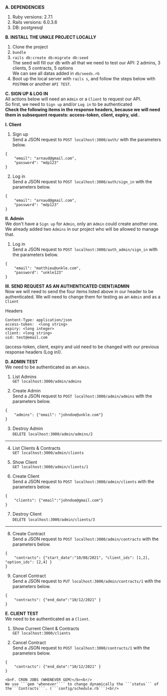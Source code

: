 <b>A. DEPENDENCIES</b><br/>
1. Ruby versions: 2.7.1<br/>
2. Rails versions: 6.0.3.6<br/>
3. DB: postgresql<br/>

<b>B. INSTALL THE UNKLE PROJECT LOCALLY</b><br/>
1. Clone the project<br/>
2. ```bundle```<br/>
3. ```rails db:create db:migrate db:seed```<br/>
The seed will fill our db with all that we need to test our API: 2 admins, 3 clients, 5 contracts, 5 options<br/>
We can see all datas added in ```db/seeds.rb```<br/>
5. Boot up the local server with ```rails s```, and follow the steps below with ```POSTMAN``` or another ```API TEST```.<br/>

<b>C. SIGN UP & LOG IN</b><br/>
All actions below will need an ```Admin``` or a ```Client``` to request our API.<br/>
So first, we need to ```Sign up``` and/or ```Log in``` to be authenticated<br/>
<b>Check the following items in the response headers, because we will need them in subsequent requests: access-token, client, expiry, uid.</b>.<br/>

<b>I. Client</b><br/>

1. Sign up<br/>
Send a JSON request to ```POST localhost:3000/auth/``` with the parameters below.<br/>
```
{
    "email": "arnaud@gmail.com",
    "password": "mdp123"
}
```

2. Log in<br/>
Send a JSON request to ```POST localhost:3000/auth/sign_in``` with the parameters below.<br/>
```
{
    "email": "arnaud@gmail.com",
    "password": "mdp123"
}
```

<b>II. Admin</b><br/>
We don't have a ```Sign up``` for ```Admin```, only an ```Admin``` could create another one.<br/>
We already added two ```Admins``` in our project who will be allowed to manage that.<br/>

1. Log in<br/>
Send a JSON request to ```POST localhost:3000/auth_admin/sign_in``` with the parameters below.<br/>
```
{
    "email": "matthieu@unkle.com",
    "password": "unkle123"
}
```

<b>III. SEND REQUEST AS AN AUTHENTICATED ClIENT/ADMIN </b><br/>
Now we will need to send the four items listed above in our header to be authenticated. We will need to change them for testing as an ```Admin``` and as a ```Client```<br/>

Headers<br/>

```
Content-Type: application/json
access-token:  <long string>
expiry: <long integer>
client: <long string>
uid: test@email.com
```

(access-token, client, expiry and uid need to be changed with our previous response headers (Log in)).<br/>

<b>D. ADMIN TEST</b><br/>
We need to be authenticated as an ```Admin```. <br/>

1. List Admins<br/>
```GET localhost:3000/admin/admins```

2. Create Admin<br/>
Send a JSON request to ```POST localhost:3000/admin/admins``` with the parameters below.<br/>
```
{
    "admins": {"email": "johndoe@unkle.com"}
}
```

3. Destroy Admin<br/>
```DELETE localhost:3000/admin/admins/2```

<hr/>

4. List Clients & Contracts<br/>
```GET localhost:3000/admin/clients```

5. Show Client<br/>
```GET localhost:3000/admin/clients/1```<br/>

6. Create Client<br/>
Send a JSON request to ```POST localhost:3000/admin/clients``` with the parameters below.<br/>
```
{
    "clients": {"email":"johndoe@gmail.com"}
}
```

7. Destroy Client<br/>
```DELETE localhost:3000/admin/clients/3```<br/>

<hr/>

8. Create Contract<br/>
Send a JSON request to ```POST localhost:3000/admin/contracts``` with the parameters below.<br/>
```
{
    "contracts": {"start_date":"10/08/2021", "client_ids": [1,2], "option_ids": [2,4] }
}
```
9. Cancel Contract<br/>
Send a JSON request to ```PUT localhost:3000/admin/contracts/1``` with the parameters below.<br/>
```
{
    "contracts": {"end_date":"10/12/2021" }
}
```

<b>E. CLIENT TEST</b><br/>
We need to be authenticated as a ```Client```. <br/>

1. Show Current Client & Contracts<br/>
```GET localhost:3000/clients```

2. Cancel Contract<br/>
Send a JSON request to ```POST localhost:3000/contracts/1``` with the parameters below.<br/>
```
{
    "contracts": {"end_date":"10/12/2021" }
}

<b>F. CRON JOBS (WHENEVER GEM)</b><br/>
We use ```gem 'whenever'``` to change dynamically the ```status``` of the```Contracts```. (```config/schedule.rb```)<br/>
